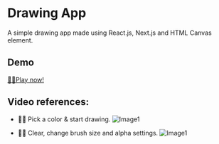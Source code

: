 # Drawing App

A simple drawing app made using React.js, Next.js and HTML Canvas element.

## Demo

[🔗🔗Play now!](https://drawing-game.vercel.app/)

## Video references:

- 🤩🤩 Pick a color & start drawing.
  ![Image1](https://s11.gifyu.com/images/SWNwM.gif)

- 🎨🎨 Clear, change brush size and alpha settings.
  ![Image1](https://s11.gifyu.com/images/SWNwp.gif)
